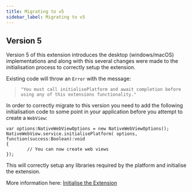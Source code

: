 ```yaml
---
title: Migrating to v5
sidebar_label: Migrating to v5
---
```


## Version 5

Version 5 of this extension introduces the desktop (windows/macOS) implementations and along with this several changes were made to the initialisation process to correctly setup the extension.

Existing code will throw an `Error` with the message:

> 
> `"You must call initialisePlatform and await completion before using any of this extensions functionality."`
>


In order to correctly migrate to this version you need to add the following initialisation code to some point in your application before you attempt to create a `WebView`:


```as3
var options:NativeWebViewOptions = new NativeWebViewOptions();
NativeWebView.service.initialisePlatform( options, function(success:Boolean):void
{
        // You can now create web views
});
```

This will correctly setup any libraries required by the platform and initialise the extension.


More information here: [Initialise the Extension](initialise-the-extension)

